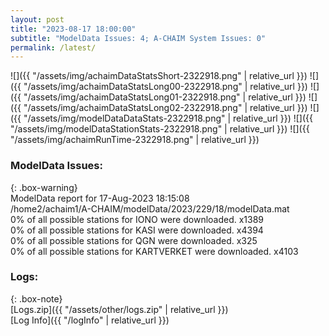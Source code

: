 ```yaml
---
layout: post
title: "2023-08-17 18:00:00"
subtitle: "ModelData Issues: 4; A-CHAIM System Issues: 0"
permalink: /latest/
---
```


![]({{ "/assets/img/achaimDataStatsShort-2322918.png" | relative_url }})
![]({{ "/assets/img/achaimDataStatsLong00-2322918.png" | relative_url }})
![]({{ "/assets/img/achaimDataStatsLong01-2322918.png" | relative_url }})
![]({{ "/assets/img/achaimDataStatsLong02-2322918.png" | relative_url }})
![]({{ "/assets/img/modelDataDataStats-2322918.png" | relative_url }})
![]({{ "/assets/img/modelDataStationStats-2322918.png" | relative_url }})
![]({{ "/assets/img/achaimRunTime-2322918.png" | relative_url }})


### ModelData Issues:  
  
{: .box-warning}  
 ModelData report for 17-Aug-2023 18:15:08   
 /home2/achaim1/A-CHAIM/modelData/2023/229/18/modelData.mat   
 0% of all possible stations for IONO were downloaded. x1389   
 0% of all possible stations for KASI were downloaded. x4394   
 0% of all possible stations for QGN were downloaded. x325   
 0% of all possible stations for KARTVERKET were downloaded. x4103   
  


### Logs:  
  
{: .box-note}  
[Logs.zip]({{ "/assets/other/logs.zip" | relative_url }})  
[Log Info]({{ "/logInfo" | relative_url }})  
